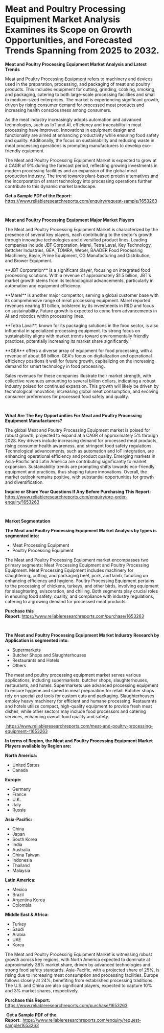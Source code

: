 <p><h1>Meat and Poultry Processing Equipment Market Analysis Examines its Scope on Growth Opportunities, and Forecasted Trends Spanning from 2025 to 2032.</h1></p><p><strong>Meat and Poultry Processing Equipment Market Analysis and Latest Trends</strong></p>
<p><p>Meat and Poultry Processing Equipment refers to machinery and devices used in the preparation, processing, and packaging of meat and poultry products. This includes equipment for cutting, grinding, cooking, smoking, and packaging, catering to both large-scale processing facilities and small to medium-sized enterprises. The market is experiencing significant growth, driven by rising consumer demand for processed meat products and increasing health consciousness among consumers.</p><p>As the meat industry increasingly adopts automation and advanced technologies, such as IoT and AI, efficiency and traceability in meat processing have improved. Innovations in equipment design and functionality are aimed at enhancing productivity while ensuring food safety and quality. Additionally, the focus on sustainability and reducing waste in meat processing operations is prompting manufacturers to develop eco-friendly equipment.</p><p>The Meat and Poultry Processing Equipment Market is expected to grow at a CAGR of 9% during the forecast period, reflecting growing investments in modern processing facilities and an expansion of the global meat production industry. The trend towards plant-based protein alternatives and the incorporation of smart technology into processing operations further contribute to this dynamic market landscape.</p></p>
<p><strong>Get a Sample PDF of the Report:&nbsp;</strong> <a href="https://www.reliableresearchreports.com/enquiry/request-sample/1653263?utm_campaign=2295&utm_medium=2&utm_source=Github&utm_content=ia&utm_term=16042025&utm_id=meat-and-poultry-processing-equipment">https://www.reliableresearchreports.com/enquiry/request-sample/1653263</a></p>
<p>&nbsp;</p>
<p><strong>Meat and Poultry Processing Equipment Major Market Players</strong></p>
<p><p>The Meat and Poultry Processing Equipment Market is characterized by the presence of several key players, each contributing to the sector’s growth through innovative technologies and diversified product lines. Leading companies include JBT Corporation, Marel, Tetra Laval, Key Technology, Bettcher Industries, GEA, TOMRA, Weber, BAADER Food Processing Machinery, Bayle, Prime Equipment, CG Manufacturing and Distribution, and Brower Equipment.</p><p>**JBT Corporation** is a significant player, focusing on integrated food processing solutions. With a revenue of approximately $1.5 billion, JBT's market growth stems from its technological advancements, particularly in automation and equipment efficiency.</p><p>**Marel** is another major competitor, serving a global customer base with its comprehensive range of meat processing equipment. Marel reported revenues nearing $1 billion, bolstered by its investments in R&D and focus on sustainability. Future growth is expected to come from advancements in AI and robotics within processing lines.</p><p>**Tetra Laval**, known for its packaging solutions in the food sector, is also influential in specialized processing equipment. Its strong focus on sustainability aligns with market trends toward environmentally friendly practices, potentially increasing its market share significantly.</p><p>**GEA** offers a diverse array of equipment for food processing, with a revenue of about $6 billion. GEA's focus on digitalization and operational efficiency positions it well for future growth, capitalizing on the increasing demand for smart technology in food processing.</p><p>Sales revenues for these companies illustrate their market strength, with collective revenues amounting to several billion dollars, indicating a robust industry poised for continued expansion. This growth will likely be driven by technological innovation, increasing global meat consumption, and evolving consumer preferences for processed food safety and quality.</p></p>
<p>&nbsp;</p>
<p><strong>What Are The Key Opportunities For Meat and Poultry Processing Equipment Manufacturers?</strong></p>
<p><p>The global Meat and Poultry Processing Equipment market is poised for robust growth, projected to expand at a CAGR of approximately 5% through 2028. Key drivers include increasing demand for processed meat products, rising consumer health awareness, and stringent food safety regulations. Technological advancements, such as automation and IoT integration, are enhancing operational efficiency and product quality. Emerging markets in Asia-Pacific and Latin America are contributing significantly to market expansion. Sustainability trends are prompting shifts towards eco-friendly equipment and practices, thus shaping future innovations. Overall, the market outlook remains positive, with substantial opportunities for growth and diversification.</p></p>
<p><strong>Inquire or Share Your Questions If Any Before Purchasing This Report:</strong> <a href="https://www.reliableresearchreports.com/enquiry/pre-order-enquiry/1653263?utm_campaign=2295&utm_medium=2&utm_source=Github&utm_content=ia&utm_term=16042025&utm_id=meat-and-poultry-processing-equipment">https://www.reliableresearchreports.com/enquiry/pre-order-enquiry/1653263</a></p>
<p>&nbsp;</p>
<p><strong>Market Segmentation</strong></p>
<p><strong>The Meat and Poultry Processing Equipment Market Analysis by types is segmented into:</strong></p>
<p><ul><li>Meat Processing Equipment</li><li>Poultry Processing Equipment</li></ul></p>
<p><p>The Meat and Poultry Processing Equipment market encompasses two primary segments: Meat Processing Equipment and Poultry Processing Equipment. Meat Processing Equipment includes machinery for slaughtering, cutting, and packaging beef, pork, and lamb, focusing on enhancing efficiency and hygiene. Poultry Processing Equipment pertains to the processing of chickens, turkeys, and other birds, involving equipment for slaughtering, evisceration, and chilling. Both segments play crucial roles in ensuring food safety, quality, and compliance with industry regulations, catering to a growing demand for processed meat products.</p></p>
<p><strong>Purchase this Report:&nbsp;</strong><a href="https://www.reliableresearchreports.com/purchase/1653263?utm_campaign=2295&utm_medium=2&utm_source=Github&utm_content=ia&utm_term=16042025&utm_id=meat-and-poultry-processing-equipment">https://www.reliableresearchreports.com/purchase/1653263</a></p>
<p>&nbsp;</p>
<p><strong>The Meat and Poultry Processing Equipment Market Industry Research by Application is segmented into:</strong></p>
<p><ul><li>Supermarkets</li><li>Butcher Shops and Slaughterhouses</li><li>Restaurants and Hotels</li><li>Others</li></ul></p>
<p><p>The meat and poultry processing equipment market serves various applications, including supermarkets, butcher shops, slaughterhouses, restaurants, and hotels. Supermarkets use advanced processing equipment to ensure hygiene and speed in meat preparation for retail. Butcher shops rely on specialized tools for custom cuts and packaging. Slaughterhouses employ heavy machinery for efficient and humane processing. Restaurants and hotels utilize compact, high-quality equipment to provide fresh meat dishes, while other sectors may include food processors and catering services, enhancing overall food quality and safety.</p></p>
<p><a href="https://www.reliableresearchreports.com/meat-and-poultry-processing-equipment-r1653263?utm_campaign=2295&utm_medium=2&utm_source=Github&utm_content=ia&utm_term=16042025&utm_id=meat-and-poultry-processing-equipment">&nbsp;https://www.reliableresearchreports.com/meat-and-poultry-processing-equipment-r1653263</a></p>
<p><strong>In terms of Region, the Meat and Poultry Processing Equipment Market Players available by Region are:</strong></p>
<p>
    <p> <strong> North America: </strong>
        <ul>
            <li>United States</li>
            <li>Canada</li>
        </ul>
        </p> 
    <p> <strong> Europe: </strong>
        <ul>
            <li>Germany</li>
            <li>France</li>
            <li>U.K.</li>
            <li>Italy</li>
            <li>Russia</li>
        </ul>
        </p> 
    <p> <strong> Asia-Pacific: </strong>
        <ul>
            <li>China</li>
            <li>Japan</li>
            <li>South Korea</li>
            <li>India</li>
            <li>Australia</li>
            <li>China Taiwan</li>
            <li>Indonesia</li>
            <li>Thailand</li>
            <li>Malaysia</li>
        </ul>
        </p> 
    <p> <strong> Latin America: </strong>
        <ul>
            <li>Mexico</li>
            <li>Brazil</li>
            <li>Argentina Korea</li>
            <li>Colombia</li>
        </ul>
        </p> 
    <p> <strong> Middle East & Africa: </strong>
        <ul>
            <li>Turkey</li>
            <li>Saudi</li>
            <li>Arabia</li>
            <li>UAE</li>
            <li>Korea</li>
        </ul>
    </p>
    </p>
<p><p>The Meat and Poultry Processing Equipment Market is witnessing robust growth across key regions, with North America expected to dominate at approximately 38% market share, driven by advanced technologies and strong food safety standards. Asia-Pacific, with a projected share of 25%, is rising due to increasing meat consumption and processing facilities. Europe follows closely at 24%, benefiting from established processing traditions. The U.S. and China are also significant players, expected to capture 10% and 3% market shares, respectively.</p></p>
<p><strong>Purchase this Report: </strong><a href="https://www.reliableresearchreports.com/purchase/1653263?utm_campaign=2295&utm_medium=2&utm_source=Github&utm_content=ia&utm_term=16042025&utm_id=meat-and-poultry-processing-equipment">https://www.reliableresearchreports.com/purchase/1653263</a></p>
<p>&nbsp;<strong>Get a Sample PDF of the Report:&nbsp;&nbsp;</strong><a href="https://www.reliableresearchreports.com/enquiry/request-sample/1653263?utm_campaign=2295&utm_medium=2&utm_source=Github&utm_content=ia&utm_term=16042025&utm_id=meat-and-poultry-processing-equipment">https://www.reliableresearchreports.com/enquiry/request-sample/1653263</a></p>
<p><strong></strong></p>
<p><p></p><p></p><p></p></p>